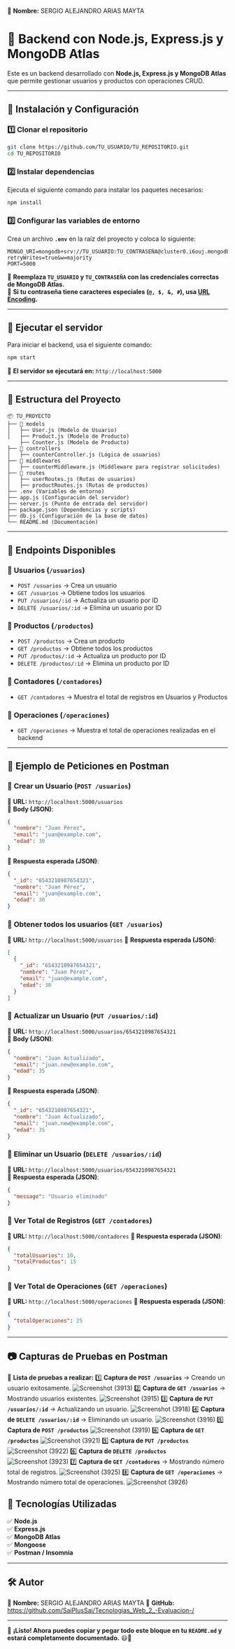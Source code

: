 📌 **Nombre:** SERGIO ALEJANDRO ARIAS MAYTA
# 📌 Backend con Node.js, Express.js y MongoDB Atlas

Este es un backend desarrollado con **Node.js, Express.js y MongoDB Atlas** que permite gestionar usuarios y productos con operaciones CRUD.

---

## 🚀 **Instalación y Configuración**

### **1️⃣ Clonar el repositorio**
```sh
git clone https://github.com/TU_USUARIO/TU_REPOSITORIO.git
cd TU_REPOSITORIO
```

### **2️⃣ Instalar dependencias**
Ejecuta el siguiente comando para instalar los paquetes necesarios:
```sh
npm install
```

### **3️⃣ Configurar las variables de entorno**
Crea un archivo **`.env`** en la raíz del proyecto y coloca lo siguiente:
```plaintext
MONGO_URI=mongodb+srv://TU_USUARIO:TU_CONTRASEÑA@cluster0.i6ouj.mongodb.net/sample?retryWrites=true&w=majority
PORT=5000
```
🔹 **Reemplaza `TU_USUARIO` y `TU_CONTRASEÑA` con las credenciales correctas de MongoDB Atlas.**  
🔹 **Si tu contraseña tiene caracteres especiales (`@, $, &, #`), usa [URL Encoding](https://www.w3schools.com/tags/ref_urlencode.ASP).**

---

## 🚀 **Ejecutar el servidor**
Para iniciar el backend, usa el siguiente comando:
```sh
npm start
```
📌 **El servidor se ejecutará en:** `http://localhost:5000`

---

## 📌 **Estructura del Proyecto**
```plaintext
📦 TU_PROYECTO
├── 📂 models
│   ├── User.js (Modelo de Usuario)
│   ├── Product.js (Modelo de Producto)
    ├── Counter.js (Modelo de Producto)
├── 📂 controllers
│   ├── counterController.js (Lógica de usuarios)
├── 📂 middlewares
│   ├── counterMiddleware.js (Middleware para registrar solicitudes)
├── 📂 routes
│   ├── userRoutes.js (Rutas de usuarios)
│   ├── productRoutes.js (Rutas de productos)
├── .env (Variables de entorno)
├── app.js (Configuración del servidor)
├── server.js (Punto de entrada del servidor)
├── package.json (Dependencias y scripts)
├── db.js (Configuración de la base de datos)
└── README.md (Documentación)

```

---

## 📌 **Endpoints Disponibles**
### 🔹 **Usuarios (`/usuarios`)**
- `POST /usuarios` → Crea un usuario
- `GET /usuarios` → Obtiene todos los usuarios
- `PUT /usuarios/:id` → Actualiza un usuario por ID
- `DELETE /usuarios/:id` → Elimina un usuario por ID

### 🔹 **Productos (`/productos`)**
- `POST /productos` → Crea un producto
- `GET /productos` → Obtiene todos los productos
- `PUT /productos/:id` → Actualiza un producto por ID
- `DELETE /productos/:id` → Elimina un producto por ID

### 🔹 **Contadores (`/contadores`)**
- `GET /contadores` → Muestra el total de registros en Usuarios y Productos

### 🔹 **Operaciones (`/operaciones`)**
- `GET /operaciones` → Muestra el total de operaciones realizadas en el backend

---

## 📌 **Ejemplo de Peticiones en Postman**
### 🔹 **Crear un Usuario (`POST /usuarios`)**
📌 **URL:** `http://localhost:5000/usuarios`  
📌 **Body (JSON)**:
```json
{
  "nombre": "Juan Pérez",
  "email": "juan@example.com",
  "edad": 30
}
```
📌 **Respuesta esperada (JSON)**:
```json
{
  "_id": "6543210987654321",
  "nombre": "Juan Pérez",
  "email": "juan@example.com",
  "edad": 30
}
```

### 🔹 **Obtener todos los usuarios (`GET /usuarios`)**
📌 **URL:** `http://localhost:5000/usuarios`
📌 **Respuesta esperada (JSON)**:
```json
[
  {
    "_id": "6543210987654321",
    "nombre": "Juan Pérez",
    "email": "juan@example.com",
    "edad": 30
  }
]
```

### 🔹 **Actualizar un Usuario (`PUT /usuarios/:id`)**
📌 **URL:** `http://localhost:5000/usuarios/6543210987654321`  
📌 **Body (JSON)**:
```json
{
  "nombre": "Juan Actualizado",
  "email": "juan.new@example.com",
  "edad": 35
}
```
📌 **Respuesta esperada (JSON)**:
```json
{
  "_id": "6543210987654321",
  "nombre": "Juan Actualizado",
  "email": "juan.new@example.com",
  "edad": 35
}
```

### 🔹 **Eliminar un Usuario (`DELETE /usuarios/:id`)**
📌 **URL:** `http://localhost:5000/usuarios/6543210987654321`  
📌 **Respuesta esperada (JSON)**:
```json
{
  "message": "Usuario eliminado"
}
```

### 🔹 **Ver Total de Registros (`GET /contadores`)**
📌 **URL:** `http://localhost:5000/contadores`
📌 **Respuesta esperada (JSON)**:
```json
{
  "totalUsuarios": 10,
  "totalProductos": 15
}
```

### 🔹 **Ver Total de Operaciones (`GET /operaciones`)**
📌 **URL:** `http://localhost:5000/operaciones`
📌 **Respuesta esperada (JSON)**:
```json
{
  "totalOperaciones": 25
}
```

---

## 📷 **Capturas de Pruebas en Postman**


📌 **Lista de pruebas a realizar:**
1️⃣ **Captura de `POST /usuarios`** → Creando un usuario exitosamente. 
![Screenshot (3913)](https://github.com/user-attachments/assets/fb83e0f0-2715-49b6-9ca6-000e4958d572)
2️⃣ **Captura de `GET /usuarios`** → Mostrando usuarios existentes. 
![Screenshot (3915)](https://github.com/user-attachments/assets/e0a2f42c-dbda-4b70-a83f-755be5226e93)
3️⃣ **Captura de `PUT /usuarios/:id`** → Actualizando un usuario.
![Screenshot (3918)](https://github.com/user-attachments/assets/ca3c9890-da55-41a9-b564-336ca80bc087)
4️⃣ **Captura de `DELETE /usuarios/:id`** → Eliminando un usuario.
![Screenshot (3916)](https://github.com/user-attachments/assets/1370b67c-961a-49b2-a2d5-e82468321f86)
5️⃣ **Captura de `POST /productos`** 
![Screenshot (3919)](https://github.com/user-attachments/assets/1eaa297a-8ef7-4bd0-aa85-e7cbeb0e8d24)
6️⃣ **Captura de `GET /productos`**
![Screenshot (3921)](https://github.com/user-attachments/assets/063f3139-b31c-4fa4-8871-ce64dad897f8)
5️⃣ **Captura de `PUT /productos`**
![Screenshot (3922)](https://github.com/user-attachments/assets/1b0da503-cfe2-4add-a23b-59a80436f432)
6️⃣ **Captura de `DELETE /productos`** 
![Screenshot (3923)](https://github.com/user-attachments/assets/5bb32c60-3c27-4ea3-bbb5-3704e4133202)
7️⃣ **Captura de `GET /contadores`** → Mostrando número total de registros.
![Screenshot (3925)](https://github.com/user-attachments/assets/3331c9a1-5c6e-4c40-92ed-e8931591126b)
8️⃣ **Captura de `GET /operaciones`** → Mostrando número total de operaciones.
![Screenshot (3926)](https://github.com/user-attachments/assets/56c968b1-ed5e-4eb7-b274-c4a08176362a)

## **📌 Tecnologías Utilizadas**
✅ **Node.js**  
✅ **Express.js**  
✅ **MongoDB Atlas**  
✅ **Mongoose**  
✅ **Postman / Insomnia**  

---

## 🛠 **Autor**
📌 **Nombre:** SERGIO ALEJANDRO ARIAS MAYTA
📌 **GitHub:** https://github.com/SaiPlusSai/Tecnologias_Web_2_-Evaluacion-/

---

🚀 **¡Listo! Ahora puedes copiar y pegar todo este bloque en tu `README.md` y estará completamente documentado.** 😃📄



